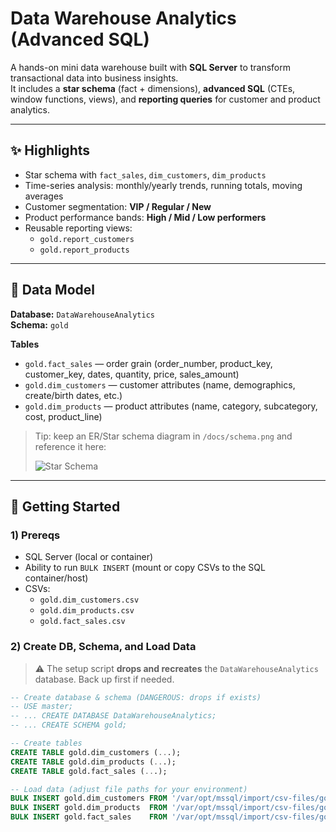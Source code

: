 # Data Warehouse Analytics (Advanced SQL)

A hands-on mini data warehouse built with **SQL Server** to transform transactional data into business insights.  
It includes a **star schema** (fact + dimensions), **advanced SQL** (CTEs, window functions, views), and **reporting queries** for customer and product analytics.

---

## ✨ Highlights

- Star schema with `fact_sales`, `dim_customers`, `dim_products`
- Time-series analysis: monthly/yearly trends, running totals, moving averages
- Customer segmentation: **VIP / Regular / New**
- Product performance bands: **High / Mid / Low performers**
- Reusable reporting views:
  - `gold.report_customers`
  - `gold.report_products`

---

## 🧱 Data Model

**Database:** `DataWarehouseAnalytics`  
**Schema:** `gold`

**Tables**
- `gold.fact_sales` — order grain (order_number, product_key, customer_key, dates, quantity, price, sales_amount)
- `gold.dim_customers` — customer attributes (name, demographics, create/birth dates, etc.)
- `gold.dim_products` — product attributes (name, category, subcategory, cost, product_line)

> Tip: keep an ER/Star schema diagram in `/docs/schema.png` and reference it here:
>
> ![Star Schema](docs/schema.png)

---

## 🚀 Getting Started

### 1) Prereqs
- SQL Server (local or container)
- Ability to run `BULK INSERT` (mount or copy CSVs to the SQL container/host)
- CSVs:
  - `gold.dim_customers.csv`
  - `gold.dim_products.csv`
  - `gold.fact_sales.csv`

### 2) Create DB, Schema, and Load Data
> ⚠️ The setup script **drops and recreates** the `DataWarehouseAnalytics` database. Back up first if needed.

```sql
-- Create database & schema (DANGEROUS: drops if exists)
-- USE master;
-- ... CREATE DATABASE DataWarehouseAnalytics;
-- ... CREATE SCHEMA gold;

-- Create tables
CREATE TABLE gold.dim_customers (...);
CREATE TABLE gold.dim_products (...);
CREATE TABLE gold.fact_sales (...);

-- Load data (adjust file paths for your environment)
BULK INSERT gold.dim_customers FROM '/var/opt/mssql/import/csv-files/gold.dim_customers.csv' WITH (FIRSTROW=2, FIELDTERMINATOR=',', TABLOCK);
BULK INSERT gold.dim_products  FROM '/var/opt/mssql/import/csv-files/gold.dim_products.csv'  WITH (FIRSTROW=2, FIELDTERMINATOR=',', TABLOCK);
BULK INSERT gold.fact_sales    FROM '/var/opt/mssql/import/csv-files/gold.fact_sales.csv'    WITH (FIRSTROW=2, FIELDTERMINATOR=',', TABLOCK);
